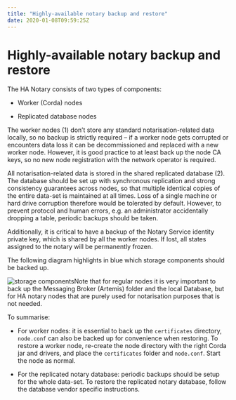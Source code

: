 ```yaml
---
title: "Highly-available notary backup and restore"
date: 2020-01-08T09:59:25Z
---
```



# Highly-available notary backup and restore
The HA Notary consists of two types of components:


* Worker (Corda) nodes


* Replicated database nodes


The worker nodes (1) don’t store any standard notarisation-related data locally, so no backup is strictly required – if a worker node gets corrupted or encounters data loss it can be decommissioned and replaced with a new worker node. However, it is good practice to at least back up the node CA keys, so no new node registration with the network operator is required.

All notarisation-related data is stored in the shared replicated database (2). The database should be set up with synchronous replication and strong consistency guarantees across nodes, so that multiple identical copies of the entire data-set is maintained at all times.
            Loss of a single machine or hard drive corruption therefore would be tolerated by default.
            However, to prevent protocol and human errors, e.g. an administrator accidentally dropping a table, periodic backups should be taken.

Additionally, it is critical to have a backup of the Notary Service identity private key, which is shared by all the worker nodes. If lost, all states assigned to the notary will be permanently frozen.

The following diagram highlights in blue which storage components should be backed up.

![storage components](running-a-notary-cluster/resources/storage-components.png "storage components")Note that for regular nodes it is very important to back up the Messaging Broker (Artemis) folder and the local Database, but for HA notary nodes that are purely used for notarisation purposes that is not needed.

To summarise:


* For worker nodes: it is essential to back up the `certificates` directory, `node.conf` can also be backed up for convenience when restoring. To restore a worker node, re-create the node directory with the right Corda jar and drivers, and place the `certificates` folder and `node.conf`. Start the node as normal.


* For the replicated notary database: periodic backups should be setup for the whole data-set. To restore the replicated notary database, follow the database vendor specific instructions.



